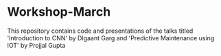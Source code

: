 # Workshop-March
This repository contains code and presentations of the talks titled 'Introduction to CNN' by DIgaant Garg and 'Predictive Maintenance using IOT' by Projjal Gupta
